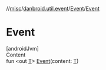 //[misc](../../index.md)/[danbroid.util.event](../index.md)/[Event](index.md)/[Event](-event.md)



# Event  
[androidJvm]  
Content  
fun <out [T](index.md)> [Event](-event.md)(content: [T](index.md))  




